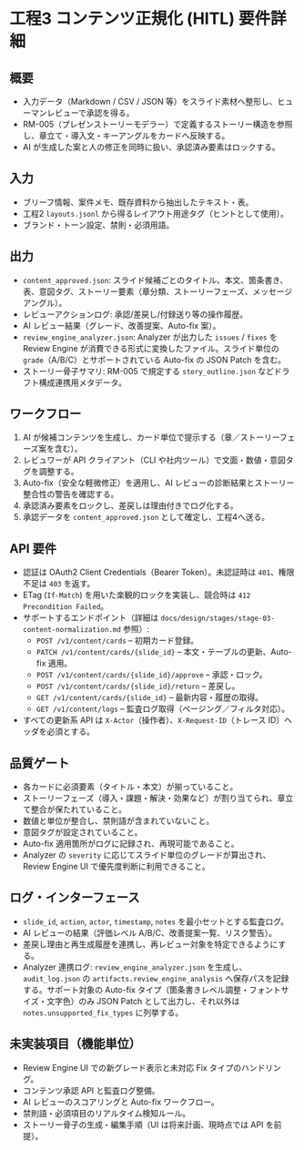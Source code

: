 # 工程3 コンテンツ正規化 (HITL) 要件詳細

## 概要
- 入力データ（Markdown / CSV / JSON 等）をスライド素材へ整形し、ヒューマンレビューで承認を得る。
- RM-005（プレゼンストーリーモデラー）で定義するストーリー構造を参照し、章立て・導入文・キーアングルをカードへ反映する。
- AI が生成した案と人の修正を同時に扱い、承認済み要素はロックする。

## 入力
- ブリーフ情報、案件メモ、既存資料から抽出したテキスト・表。
- 工程2 `layouts.jsonl` から得るレイアウト用途タグ（ヒントとして使用）。
- ブランド・トーン設定、禁則・必須用語。

## 出力
- `content_approved.json`: スライド候補ごとのタイトル、本文、箇条書き、表、意図タグ、ストーリー要素（章分類、ストーリーフェーズ、メッセージアングル）。
- レビューアクションログ: 承認/差戻し/付録送り等の操作履歴。
- AI レビュー結果（グレード、改善提案、Auto-fix 案）。
- `review_engine_analyzer.json`: Analyzer が出力した `issues` / `fixes` を Review Engine が消費できる形式に変換したファイル。スライド単位の `grade`（A/B/C）とサポートされている Auto-fix の JSON Patch を含む。
- ストーリー骨子サマリ: RM-005 で規定する `story_outline.json` などドラフト構成連携用メタデータ。

## ワークフロー
1. AI が候補コンテンツを生成し、カード単位で提示する（章／ストーリーフェーズ案を含む）。
2. レビュワーが API クライアント（CLI や社内ツール）で文面・数値・意図タグを調整する。
3. Auto-fix（安全な軽微修正）を適用し、AI レビューの診断結果とストーリー整合性の警告を確認する。
4. 承認済み要素をロックし、差戻しは理由付きでログ化する。
5. 承認データを `content_approved.json` として確定し、工程4へ送る。

## API 要件
- 認証は OAuth2 Client Credentials（Bearer Token）。未認証時は `401`、権限不足は `403` を返す。
- ETag (`If-Match`) を用いた楽観的ロックを実装し、競合時は `412 Precondition Failed`。
- サポートするエンドポイント（詳細は `docs/design/stages/stage-03-content-normalization.md` 参照）:
  - `POST /v1/content/cards` – 初期カード登録。
  - `PATCH /v1/content/cards/{slide_id}` – 本文・テーブルの更新、Auto-fix 適用。
  - `POST /v1/content/cards/{slide_id}/approve` – 承認・ロック。
  - `POST /v1/content/cards/{slide_id}/return` – 差戻し。
  - `GET /v1/content/cards/{slide_id}` – 最新内容・履歴の取得。
  - `GET /v1/content/logs` – 監査ログ取得（ページング／フィルタ対応）。
- すべての更新系 API は `X-Actor`（操作者）、`X-Request-ID`（トレース ID）ヘッダを必須とする。

## 品質ゲート
- 各カードに必須要素（タイトル・本文）が揃っていること。
- ストーリーフェーズ（導入・課題・解決・効果など）が割り当てられ、章立て整合が保たれていること。
- 数値と単位が整合し、禁則語が含まれていないこと。
- 意図タグが設定されていること。
- Auto-fix 適用箇所がログに記録され、再現可能であること。
- Analyzer の `severity` に応じてスライド単位のグレードが算出され、Review Engine UI で優先度判断に利用できること。

## ログ・インターフェース
- `slide_id`, `action`, `actor`, `timestamp`, `notes` を最小セットとする監査ログ。
- AI レビューの結果（評価レベル A/B/C、改善提案一覧、リスク警告）。
- 差戻し理由と再生成履歴を連携し、再レビュー対象を特定できるようにする。
- Analyzer 連携ログ: `review_engine_analyzer.json` を生成し、`audit_log.json` の `artifacts.review_engine_analysis` へ保存パスを記録する。サポート対象の Auto-fix タイプ（箇条書きレベル調整・フォントサイズ・文字色）のみ JSON Patch として出力し、それ以外は `notes.unsupported_fix_types` に列挙する。

## 未実装項目（機能単位）
- Review Engine UI での新グレード表示と未対応 Fix タイプのハンドリング。
- コンテンツ承認 API と監査ログ整備。
- AI レビューのスコアリングと Auto-fix ワークフロー。
- 禁則語・必須項目のリアルタイム検知ルール。
- ストーリー骨子の生成・編集手順（UI は将来計画、現時点では API を前提）。
